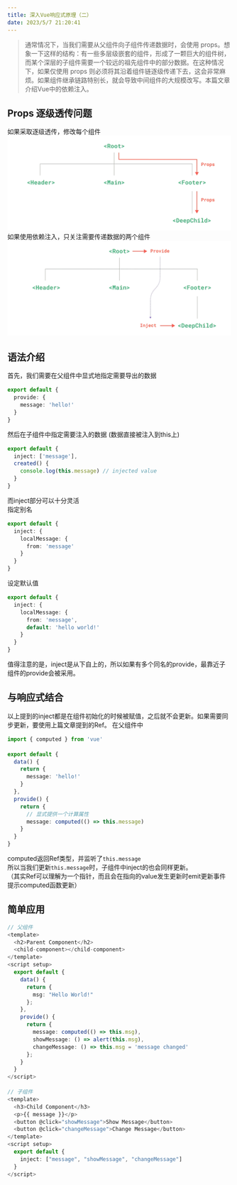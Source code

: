```yaml
---
title: 深入Vue响应式原理（二）
date: 2023/5/7 21:20:41
---
```

>通常情况下，当我们需要从父组件向子组件传递数据时，会使用 props。想象一下这样的结构：有一些多层级嵌套的组件，形成了一颗巨大的组件树，而某个深层的子组件需要一个较远的祖先组件中的部分数据。在这种情况下，如果仅使用 props 则必须将其沿着组件链逐级传递下去，这会非常麻烦。如果组件继承链路特别长，就会导致中间组件的大规模改写。本篇文章介绍Vue中的依赖注入。

## Props 逐级透传问题
如果采取逐级透传，修改每个组件  
![](../img/prop-drilling.webp)
如果使用依赖注入，只关注需要传递数据的两个组件  
![](../img/provide-inject.webp)

## 语法介绍
首先，我们需要在父组件中显式地指定需要导出的数据
```ts
export default {
  provide: {
    message: 'hello!'
  }
}
```
然后在子组件中指定需要注入的数据 (数据直接被注入到this上)
```ts
export default {
  inject: ['message'],
  created() {
    console.log(this.message) // injected value
  }
}
```
而inject部分可以十分灵活  
指定别名
```ts
export default {
  inject: {
    localMessage: {
      from: 'message'
    }
  }
}
```
设定默认值
```ts
export default {
  inject: {
    localMessage: {
      from: 'message',
      default: 'hello world!'
    }
  }
}
```
值得注意的是，inject是从下自上的，所以如果有多个同名的provide，最靠近子组件的provide会被采用。

## 与响应式结合
以上提到的inject都是在组件初始化的时候被赋值，之后就不会更新。如果需要同步更新，要使用上篇文章提到的Ref。
在父组件中
```ts
import { computed } from 'vue'

export default {
  data() {
    return {
      message: 'hello!'
    }
  },
  provide() {
    return {
      // 显式提供一个计算属性
      message: computed(() => this.message)
    }
  }
}
```
computed返回Ref类型，并监听了`this.message`  
所以当我们更新`this.message`时，子组件中inject的也会同样更新。  
（其实Ref可以理解为一个指针，而且会在指向的value发生更新时emit更新事件提示computed函数更新）

## 简单应用
```ts
// 父组件
<template>
  <h2>Parent Component</h2>
  <child-component></child-component>
</template>
<script setup>
  export default {
    data() {
      return {
        msg: "Hello World!"
      };
    },
    provide() {
      return {
        message: computed(() => this.msg),
        showMessage: () => alert(this.msg),
        changeMessage: () => this.msg = 'message changed'
      };
    }
  }
</script>

// 子组件
<template>
  <h3>Child Component</h3>
  <p>{{ message }}</p>
  <button @click="showMessage">Show Message</button>
  <button @click="changeMessage">Change Message</button>
</template>
<script setup>
  export default {
    inject: ["message", "showMessage", "changeMessage"]
  }
</script>
```
